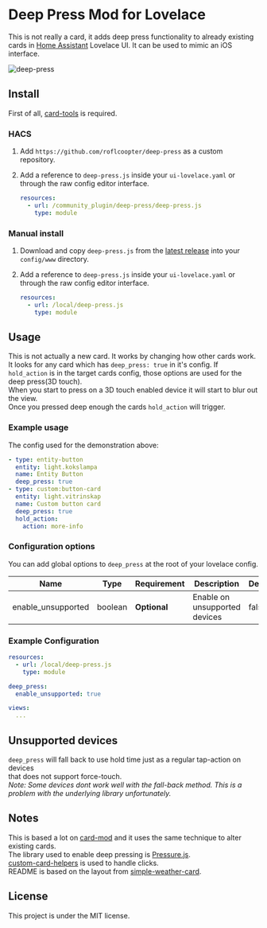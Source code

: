 # Deep Press Mod for Lovelace
This is not really a card, it adds deep press functionality to already existing cards in [Home Assistant](https://github.com/home-assistant/home-assistant) Lovelace UI.
It can be used to mimic an iOS interface.

![deep-press](https://user-images.githubusercontent.com/26493864/61529951-f951ac00-aa22-11e9-8203-230ec5364a7c.GIF)

## Install
First of all, [card-tools](https://github.com/thomasloven/lovelace-card-tools) is required.
### HACS

1. Add `https://github.com/roflcoopter/deep-press` as a custom repository.

2. Add a reference to `deep-press.js` inside your `ui-lovelace.yaml` or through the raw config editor interface.

    ```yaml
    resources:
      - url: /community_plugin/deep-press/deep-press.js
        type: module
    ```

### Manual install

1. Download and copy `deep-press.js` from the [latest release](https://github.com/roflcoopter/deep-press/releases/latest) into your `config/www` directory.

2. Add a reference to `deep-press.js` inside your `ui-lovelace.yaml` or through the raw config editor interface.

    ```yaml
    resources:
      - url: /local/deep-press.js
        type: module
    ```

## Usage
This is not actually a new card. It works by changing how other cards work. </br>
It looks for any card which has `deep_press: true` in it's config. If `hold_action` is in the target cards config, those options are used for the deep press(3D touch).</br>
When you start to press on a 3D touch enabled device it will start to blur out the view.</br>
Once you pressed deep enough the cards `hold_action` will trigger.

### Example usage
The config used for the demonstration above:
```yaml
- type: entity-button
  entity: light.kokslampa
  name: Entity Button
  deep_press: true
- type: custom:button-card
  entity: light.vitrinskap
  name: Custom button card
  deep_press: true
  hold_action:
    action: more-info
```

### Configuration options
You can add global options to ```deep_press``` at the root of your lovelace config.

| Name | Type | Requirement | Description | Default
| ---- | ---- | ------- | ----------- | -------
| enable_unsupported | boolean | **Optional** | Enable on unsupported devices | false

### Example Configuration
```yaml
resources:
  - url: /local/deep-press.js
    type: module

deep_press:
  enable_unsupported: true

views:
  ...
```
## Unsupported devices
```deep_press``` will fall back to use hold time just as a regular tap-action on devices </br>
that does not support force-touch.</br>
*Note: Some devices dont work well with the fall-back method. This is a problem with the underlying library unfortunately.*


## Notes
This is based a lot on [card-mod](https://github.com/thomasloven/lovelace-card-mod) and it uses the same technique to alter existing cards.</br>
The library used to enable deep pressing is [Pressure.js](https://github.com/stuyam/pressure).</br>
[custom-card-helpers](https://github.com/custom-cards/custom-card-helpers) is used to handle clicks. </br>
README is based on the layout from [simple-weather-card](https://github.com/kalkih/simple-weather-card).

## License
This project is under the MIT license.
